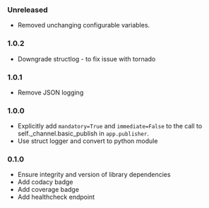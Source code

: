 ### Unreleased
  - Removed unchanging configurable variables.

### 1.0.2
  - Downgrade structlog - to fix issue with tornado

### 1.0.1
  - Remove JSON logging

### 1.0.0
  - Explicitly add `mandatory=True` and `immediate=False` to the call to self._channel.basic_publish in `app.publisher`.
  - Use struct logger and convert to python module

### 0.1.0
  - Ensure integrity and version of library dependencies
  - Add codacy badge
  - Add coverage badge
  - Add healthcheck endpoint

